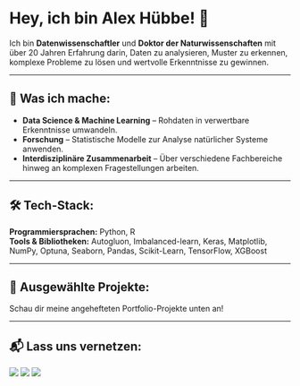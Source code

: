 # Hey, ich bin Alex Hübbe! :wave:  

Ich bin **Datenwissenschaftler** und **Doktor der Naturwissenschaften** mit über 20 Jahren Erfahrung darin, Daten zu analysieren, Muster zu erkennen, komplexe Probleme zu lösen und wertvolle Erkenntnisse zu gewinnen.  

---

## :microscope: Was ich mache:
- **Data Science & Machine Learning** – Rohdaten in verwertbare Erkenntnisse umwandeln.  
- **Forschung** – Statistische Modelle zur Analyse natürlicher Systeme anwenden.  
- **Interdisziplinäre Zusammenarbeit** – Über verschiedene Fachbereiche hinweg an komplexen Fragestellungen arbeiten.  

---

## :hammer_and_wrench: Tech-Stack:
**Programmiersprachen:** Python, R  
**Tools & Bibliotheken:** Autogluon, Imbalanced-learn, Keras, Matplotlib, NumPy, Optuna, Seaborn, Pandas, Scikit-Learn, TensorFlow, XGBoost  

---

## :rocket: Ausgewählte Projekte:
Schau dir meine angehefteten Portfolio-Projekte unten an!  

---

## :mailbox_with_mail: Lass uns vernetzen:
<div style="display: inline-block"> 
  <a href="https://www.linkedin.com/in/alexhubbe/" target="_blank"><img src="https://img.shields.io/badge/-LinkedIn-%230077B5?style=for-the-badge&logo=linkedin&logoColor=white" target="_blank"></a>  
  <a href = "mailto:alexhubbe[at]yahoo.com"><img src="https://img.shields.io/badge/Yahoo-6001D2?style=for-the-badge&logo=yahoo&logoColor=white" target="_blank"></a>  
  <a href="https://orcid.org/0000-0002-3226-0144" target="_blank"><img src="https://img.shields.io/badge/ORCID-A6CE39?style=for-the-badge&logo=orcid&logoColor=white" target="_blank"></a>  
</div>
